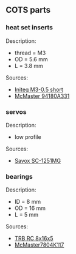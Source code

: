 ## COTS parts

### heat set inserts

Description:
* thread = M3
* OD = 5.6 mm
* L = 3.8 mm

Sources:
* [Initeq M3-0.5 short](https://www.amazon.com/gp/product/B077CJV3Z9/)
* [McMaster 94180A331](https://www.mcmaster.com/94180a331)


### servos

Description:
* low profile

Sources:
* [Savox SC-1251MG](https://www.amazon.com/gp/product/B004K3FAJE/)


### bearings

Description:
* ID = 8 mm
* OD = 16 mm
* L = 5 mm

Sources:
* [TRB RC 8x16x5](https://www.amazon.com/gp/product/B00ZVF8EMU/ref=oh_aui_detailpage_o02_s00?ie=UTF8&psc=1)
* [McMaster7804K117](https://www.mcmaster.com/7804k117)
